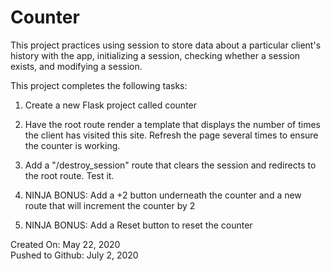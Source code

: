 # Counter

This project practices using session to store data about a particular client's history with the app, initializing a session, checking whether a session exists, and modifying a session.

This project completes the following tasks:

1. Create a new Flask project called counter

2. Have the root route render a template that displays the number of times the client has visited this site. Refresh the page several times to ensure the counter is working.

3. Add a "/destroy_session" route that clears the session and redirects to the root route. Test it.

4. NINJA BONUS: Add a +2 button underneath the counter and a new route that will increment the counter by 2

5. NINJA BONUS: Add a Reset button to reset the counter

Created On: May 22, 2020\
Pushed to Github: July 2, 2020

